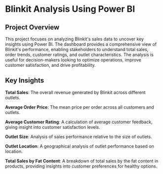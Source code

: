 # Blinkit Analysis Using Power BI
## Project Overview
This project focuses on analyzing Blinkit's sales data to uncover key insights using Power BI. The dashboard provides a comprehensive view of Blinkit's performance, enabling stakeholders to understand total sales, order trends, customer ratings, and outlet characteristics. The analysis is useful for decision-makers looking to optimize operations, improve customer satisfaction, and drive profitability.

## Key Insights
**Total Sales**: The overall revenue generated by Blinkit across different outlets.

**Average Order Price**: The mean price per order across all customers and outlets.

**Average Customer Rating**: A calculation of average customer feedback, giving insight into customer satisfaction levels.

**Outlet Size**: Analysis of sales performance relative to the size of outlets.

**Outlet Location**: A geographical analysis of outlet performance based on location.

**Total Sales by Fat Content**: A breakdown of total sales by the fat content in products, providing insights into customer preferences for healthy options.
